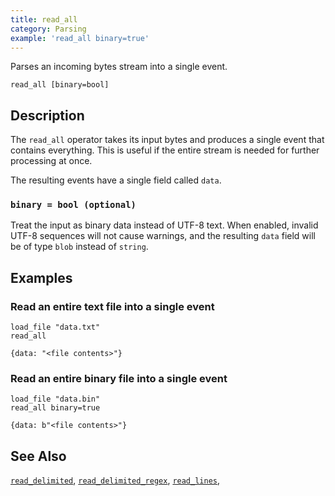 ```yaml
---
title: read_all
category: Parsing
example: 'read_all binary=true'
---
```


Parses an incoming bytes stream into a single event.

```tql
read_all [binary=bool]
```

## Description

The `read_all` operator takes its input bytes and produces a single event that contains everything. This is useful if the entire stream is needed for further processing at once.

The resulting events have a single field called `data`.

### `binary = bool (optional)`

Treat the input as binary data instead of UTF-8 text. When enabled, invalid
UTF-8 sequences will not cause warnings, and the resulting `data` field will be
of type `blob` instead of `string`.

## Examples

### Read an entire text file into a single event

```tql
load_file "data.txt"
read_all
```
```tql
{data: "<file contents>"}
```

### Read an entire binary file into a single event

```tql
load_file "data.bin"
read_all binary=true
```
```tql
{data: b"<file contents>"}
```

## See Also

[`read_delimited`](/reference/operators/read_delimited),
[`read_delimited_regex`](/reference/operators/read_delimited_regex),
[`read_lines`](/reference/operators/read_lines),
